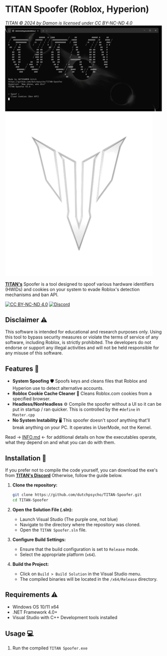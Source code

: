 # TITAN Spoofer (Roblox, Hyperion)

*TITAN © 2024 by Damon is licensed under CC BY-NC-ND 4.0*
![TITAN Spoofer](./Images/eclipse.png)
![TITAN Spoofer](./Images/TITAN.png)

**[TITAN's](https://discord.gg/yUWyvT9JyP)** Spoofer is a tool designed to spoof various hardware identifiers (HWIDs) and cookies on your system to evade Roblox's detection mechanisms and ban API.

[![CC BY-NC-ND 4.0](https://img.shields.io/badge/License-CC%20BY--NC--ND%204.0-blue)](https://creativecommons.org/licenses/by-nc-nd/4.0/)
[![Discord](https://img.shields.io/badge/TITAN%201.5K%20Server%20Limit-7289DA?logo=discord&logoColor=white&label)](https://discord.gg/yUWyvT9JyP)

## Disclaimer ⚠️

This software is intended for educational and research purposes only. Using this tool to bypass security measures or violate the terms of service of any software, including Roblox, is strictly prohibited. The developers do not endorse or support any illegal activities and will not be held responsible for any misuse of this software.

## Features 💎

- **System Spoofing** 🛡️ Spoofs keys and cleans files that Roblox and Hyperion use to detect alternative accounts.
- **Roblox Cookie Cache Cleaner** 🍪 Cleans Roblox.com cookies from a specified browser.
- **Headless/NonHeadless** ⚙️ Compile the spoofer without a UI so it can be put in startup / ran quicker. This is controlled by the ``#define`` in ``Master.cpp``
- **No System Instability** 🖥️ This spoofer doesn't spoof anything that'll break anything on your PC. It operates in UserMode, not the Kernel.

Read -> [INFO.md](INFO.md) <- for additional details on how the executables operate, what they depend on and what you can do with them.

## Installation 📂

If you prefer not to compile the code yourself, you can download the exe's from **[TITAN's Discord](https://discord.gg/yUWyvT9JyP)** Otherwise, follow the guide below.

1. **Clone the repository:**

    ```sh
    git clone https://github.com/dutchpsycho/TITAN-Spoofer.git
    cd TITAN-Spoofer
    ```

2. **Open the Solution File (.sln):**

   - Launch Visual Studio (The purple one, not blue)
   - Navigate to the directory where the repository was cloned.
   - Open the `TITAN Spoofer.sln` file.

3. **Configure Build Settings:**

   - Ensure that the build configuration is set to `Release` mode.
   - Select the appropriate platform (`x64`).

4. **Build the Project:**

   - Click on `Build > Build Solution` in the Visual Studio menu.
   - The compiled binaries will be located in the `/x64/Release` directory.

## Requirements ⚠️

- Windows OS 10/11 x64
- .NET Framework 4.0+
- Visual Studio with C++ Development tools installed

## Usage 💻

1. Run the compiled ``TITAN Spoofer.exe``
